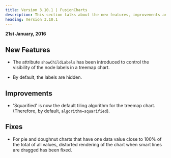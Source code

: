 ```yaml
---
title: Version 3.10.1 | FusionCharts
description: This section talks about the new features, improvements and fixes for v3.10.1.
heading: Version 3.10.1
---
```

**21st January, 2016**

## New Features

* The attribute `showChildLabels` has been introduced to control the visibility of the node labels in a treemap chart. 

* By default, the labels are hidden.

## Improvements

* 'Squarified' is now the default tiling algorithm for the treemap chart. (Therefore, by default, `algorithm=squarified`).

## Fixes

* For pie and doughnut charts that have one data value close to 100% of the total of all values, distorted rendering of the chart when smart lines are dragged has been fixed.
